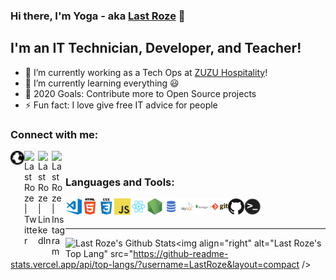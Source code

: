 ### Hi there, I'm Yoga - aka [Last Roze][website] 👋

## I'm an IT Technician, Developer, and Teacher!
- 🔭 I’m currently working as a Tech Ops at [ZUZU Hospitality][zuzu]!
- 🌱 I’m currently learning everything 😃
- 🥅 2020 Goals: Contribute more to Open Source projects
- ⚡ Fun fact: I love give free IT advice for people

### Connect with me:

[<img align="left" alt="Last Roze" width="22px" src="https://raw.githubusercontent.com/iconic/open-iconic/master/svg/globe.svg" />][website]
[<img align="left" alt="Last Roze | Twitter" width="22px" src="https://cdn.jsdelivr.net/npm/simple-icons@v3/icons/twitter.svg" />][twitter]
[<img align="left" alt="Last Roze | LinkedIn" width="22px" src="https://cdn.jsdelivr.net/npm/simple-icons@v3/icons/linkedin.svg" />][linkedin]
[<img align="left" alt="Last Roze | Instagram" width="22px" src="https://cdn.jsdelivr.net/npm/simple-icons@v3/icons/instagram.svg" />][instagram]

<br />

### Languages and Tools:

<img align="left" alt="Visual Studio Code" width="26px" src="https://raw.githubusercontent.com/github/explore/80688e429a7d4ef2fca1e82350fe8e3517d3494d/topics/visual-studio-code/visual-studio-code.png" />
<img align="left" alt="HTML5" width="26px" src="https://raw.githubusercontent.com/github/explore/80688e429a7d4ef2fca1e82350fe8e3517d3494d/topics/html/html.png" />
<img align="left" alt="CSS3" width="26px" src="https://raw.githubusercontent.com/github/explore/80688e429a7d4ef2fca1e82350fe8e3517d3494d/topics/css/css.png" />
<img align="left" alt="JavaScript" width="26px" src="https://raw.githubusercontent.com/github/explore/80688e429a7d4ef2fca1e82350fe8e3517d3494d/topics/javascript/javascript.png" />
<img align="left" alt="React" width="26px" src="https://raw.githubusercontent.com/github/explore/80688e429a7d4ef2fca1e82350fe8e3517d3494d/topics/react/react.png" />
<img align="left" alt="Node.js" width="26px" src="https://raw.githubusercontent.com/github/explore/80688e429a7d4ef2fca1e82350fe8e3517d3494d/topics/nodejs/nodejs.png" />
<img align="left" alt="SQL" width="26px" src="https://raw.githubusercontent.com/github/explore/80688e429a7d4ef2fca1e82350fe8e3517d3494d/topics/sql/sql.png" />
<img align="left" alt="MySQL" width="26px" src="https://raw.githubusercontent.com/github/explore/80688e429a7d4ef2fca1e82350fe8e3517d3494d/topics/mysql/mysql.png" />
<img align="left" alt="MongoDB" width="26px" src="https://raw.githubusercontent.com/github/explore/80688e429a7d4ef2fca1e82350fe8e3517d3494d/topics/mongodb/mongodb.png" />
<img align="left" alt="Git" width="26px" src="https://raw.githubusercontent.com/github/explore/80688e429a7d4ef2fca1e82350fe8e3517d3494d/topics/git/git.png" />
<img align="left" alt="GitHub" width="26px" src="https://raw.githubusercontent.com/github/explore/78df643247d429f6cc873026c0622819ad797942/topics/github/github.png" />
<img align="left" alt="HTML5" width="26px" src="https://raw.githubusercontent.com/github/explore/80688e429a7d4ef2fca1e82350fe8e3517d3494d/topics/terminal/terminal.png" />

<br />
<br />

---

<img align="left" alt="Last Roze's Github Stats" src="https://github-readme-stats.codestackr.vercel.app/api?username=LastRoze&show_icons=true&hide_border=true&theme=dracula" /> <img align="right" alt="Last Roze's Top Lang" src="https://github-readme-stats.vercel.app/api/top-langs/?username=LastRoze&layout=compact />

[website]: #
[twitter]: https://twitter.com/LastRoze
[instagram]: https://www.instagram.com/lastroze/
[linkedin]: https://www.linkedin.com/in/lastroze/
[zuzu]: https://zuzuhospitality.com/